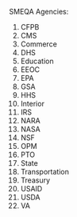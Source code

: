 SMEQA Agencies:
1. CFPB
2. CMS
3. Commerce
4. DHS
5. Education
6. EEOC
7. EPA
8. GSA
9. HHS
10. Interior
11. IRS
12. NARA
13. NASA
14. NSF
15. OPM
16. PTO
17. State
18. Transportation
19. Treasury
20. USAID
21. USDA
22. VA

